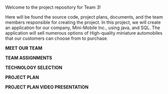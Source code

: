 Welcome to the project repository for Team 3!

Here will be found the source code, project plans, documents, and the team members responsible for creating the project.
In this project, we will create an application for our company, Mini-Mobile Inc., using      java, and SQL. 
The application will sell numerous options of High-quality miniature automobiles that our customers can choose from to purchase. 

**MEET OUR TEAM**



**TEAM ASSIGNMENTS**



**TECHNOLOGY SELECTION**



**PROJECT PLAN**



**PROJECT PLAN VIDEO PRESENTATION**

